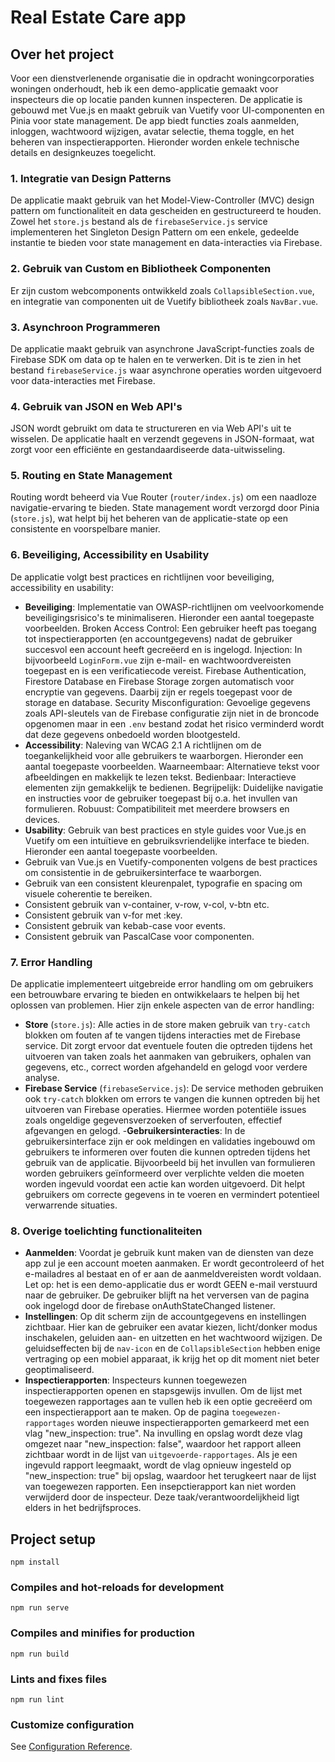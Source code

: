 # Real Estate Care app

## Over het project
Voor een dienstverlenende organisatie die in opdracht woningcorporaties woningen onderhoudt, heb ik een demo-applicatie gemaakt voor inspecteurs die op locatie panden kunnen inspecteren. De applicatie is gebouwd met Vue.js en maakt gebruik van Vuetify voor UI-componenten en Pinia voor state management. De app biedt functies zoals aanmelden, inloggen, wachtwoord wijzigen, avatar selectie, thema toggle, en het beheren van inspectierapporten. Hieronder worden enkele technische details en designkeuzes toegelicht.

### 1. Integratie van Design Patterns
De applicatie maakt gebruik van het Model-View-Controller (MVC) design pattern om functionaliteit en data gescheiden en gestructureerd te houden. Zowel het `store.js` bestand als de `firebaseService.js` service implementeren het Singleton Design Pattern om een enkele, gedeelde instantie te bieden voor state management en data-interacties via Firebase.

### 2. Gebruik van Custom en Bibliotheek Componenten
Er zijn custom webcomponents ontwikkeld zoals `CollapsibleSection.vue`, en integratie van componenten uit de Vuetify bibliotheek zoals `NavBar.vue`. 

### 3. Asynchroon Programmeren
De applicatie maakt gebruik van asynchrone JavaScript-functies zoals de Firebase SDK om data op te halen en te verwerken. Dit is te zien in het bestand `firebaseService.js` waar asynchrone operaties worden uitgevoerd voor data-interacties met Firebase.

### 4. Gebruik van JSON en Web API's
JSON wordt gebruikt om data te structureren en via Web API's uit te wisselen. De applicatie haalt en verzendt gegevens in JSON-formaat, wat zorgt voor een efficiënte en gestandaardiseerde data-uitwisseling.

### 5. Routing en State Management
Routing wordt beheerd via Vue Router (`router/index.js`) om een naadloze navigatie-ervaring te bieden. State management wordt verzorgd door Pinia (`store.js`), wat helpt bij het beheren van de applicatie-state op een consistente en voorspelbare manier.

### 6. Beveiliging, Accessibility en Usability
De applicatie volgt best practices en richtlijnen voor beveiliging, accessibility en usability:
- **Beveiliging**: Implementatie van OWASP-richtlijnen om veelvoorkomende beveiligingsrisico's te minimaliseren. Hieronder een aantal toegepaste voorbeelden.
Broken Access Control:
Een gebruiker heeft pas toegang tot inspectierapporten (en accountgegevens) nadat de gebruiker succesvol een account heeft gecreëerd en is ingelogd.
Injection:
In bijvoorbeeld `LoginForm.vue` zijn e-mail- en wachtwoordvereisten toegepast en is een verificatiecode vereist. Firebase Authentication, Firestore Database en Firebase Storage zorgen automatisch voor encryptie van gegevens. Daarbij zijn er regels toegepast voor de storage en database.
Security Misconfiguration:
Gevoelige gegevens zoals API-sleutels van de Firebase configuratie zijn niet in de broncode opgenomen maar in een `.env` bestand zodat het risico verminderd wordt dat deze gegevens onbedoeld worden blootgesteld.
- **Accessibility**: Naleving van WCAG 2.1 A richtlijnen om de toegankelijkheid voor alle gebruikers te waarborgen. Hieronder een aantal toegepaste voorbeelden.
Waarneembaar:
Alternatieve tekst voor afbeeldingen en makkelijk te lezen tekst.
Bedienbaar:
Interactieve elementen zijn gemakkelijk te bedienen. 
Begrijpelijk:
Duidelijke navigatie en instructies voor de gebruiker toegepast bij o.a. het invullen van formulieren.
Robuust:
Compatibiliteit met meerdere browsers en devices.
- **Usability**: Gebruik van best practices en style guides voor Vue.js en Vuetify om een intuïtieve en gebruiksvriendelijke interface te bieden. Hieronder een aantal toegepaste voorbeelden.
- Gebruik van Vue.js en Vuetify-componenten volgens de best practices om consistentie in de gebruikersinterface te waarborgen.
- Gebruik van een consistent kleurenpalet, typografie en spacing om visuele coherentie te bereiken.
- Consistent gebruik van v-container, v-row, v-col, v-btn etc.
- Consistent gebruik van v-for met :key.
- Consistent gebruik van kebab-case voor events.
- Consistent gebruik van PascalCase voor componenten.

### 7. Error Handling
De applicatie implementeert uitgebreide error handling om om gebruikers een betrouwbare ervaring te bieden en ontwikkelaars te helpen bij het oplossen van problemen. Hier zijn enkele aspecten van de error handling:
- **Store** (`store.js`): Alle acties in de store maken gebruik van `try-catch` blokken om fouten af te vangen tijdens interacties met de Firebase service. Dit zorgt ervoor dat eventuele fouten die optreden tijdens het uitvoeren van taken zoals het aanmaken van gebruikers, ophalen van gegevens, etc., correct worden afgehandeld en gelogd voor verdere analyse.
- **Firebase Service** (`firebaseService.js`): De service methoden gebruiken ook `try-catch` blokken om errors te vangen die kunnen optreden bij het uitvoeren van Firebase operaties. Hiermee worden potentiële issues zoals ongeldige gegevensverzoeken of serverfouten, effectief afgevangen en gelogd.
-**Gebruikersinteracties**: In de gebruikersinterface zijn er ook meldingen en validaties ingebouwd om gebruikers te informeren over fouten die kunnen optreden tijdens het gebruik van de applicatie. Bijvoorbeeld bij het invullen van formulieren worden gebruikers geïnformeerd over verplichte velden die moeten worden ingevuld voordat een actie kan worden uitgevoerd. Dit helpt gebruikers om correcte gegevens in te voeren en vermindert potentieel verwarrende situaties.

### 8. Overige toelichting functionaliteiten
- **Aanmelden**: Voordat je gebruik kunt maken van de diensten van deze app zul je een account moeten aanmaken. Er wordt gecontroleerd of het e-mailadres al bestaat en of er aan de aanmeldvereisten wordt voldaan. Let op: het is een demo-applicatie dus er wordt GEEN e-mail verstuurd naar de gebruiker. De gebruiker blijft na het verversen van de pagina ook ingelogd door de firebase onAuthStateChanged listener.
- **Instellingen**: Op dit scherm zijn de accountgegevens en instellingen zichtbaar. Hier kan de gebruiker een avatar kiezen, licht/donker modus inschakelen, geluiden aan- en uitzetten en het wachtwoord wijzigen. De geluidseffecten bij de `nav-icon` en de `CollapsibleSection` hebben enige vertraging op een mobiel apparaat, ik krijg het op dit moment niet beter geoptimaliseerd.
- **Inspectierapporten**: Inspecteurs kunnen toegewezen inspectierapporten openen en stapsgewijs invullen. Om de lijst met toegewezen rapportages aan te vullen heb ik een optie gecreëerd om een inspectierapport aan te maken. Op de pagina `toegewezen-rapportages` worden nieuwe inspectierapporten gemarkeerd met een vlag "new_inspection: true". Na invulling en opslag wordt deze vlag omgezet naar "new_inspection: false", waardoor het rapport alleen zichtbaar wordt in de lijst van `uitgevoerde-rapportages`. Als je een ingevuld rapport leegmaakt, wordt de vlag opnieuw ingesteld op "new_inspection: true" bij opslag, waardoor het terugkeert naar de lijst van toegewezen rapporten. Een insepctierapport kan niet worden verwijderd door de inspecteur. Deze taak/verantwoordelijkheid ligt elders in het bedrijfsproces.

## Project setup
```
npm install
```

### Compiles and hot-reloads for development
```
npm run serve
```

### Compiles and minifies for production
```
npm run build
```

### Lints and fixes files
```
npm run lint
```

### Customize configuration
See [Configuration Reference](https://cli.vuejs.org/config/).
